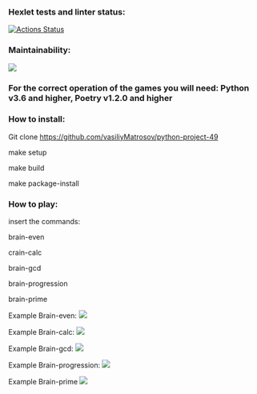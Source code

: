 ### Hexlet tests and linter status:
[![Actions Status](https://github.com/vasiliyMatrosov/python-project-49/workflows/hexlet-check/badge.svg)](https://github.com/vasiliyMatrosov/python-project-49/actions)


### Maintainability:
<a href="https://codeclimate.com/github/vasiliyMatrosov/python-project-49/maintainability"><img src="https://api.codeclimate.com/v1/badges/23e227cf802a425168e0/maintainability" /></a>


### For the correct operation of the games you will need: Python v3.6 and higher, Poetry v1.2.0 and higher


### How to install: 
Git clone https://github.com/vasiliyMatrosov/python-project-49

make setup

make build

make package-install


### How to play:
insert the commands:

brain-even 

crain-calc

brain-gcd

brain-progression

brain-prime



Example Brain-even:
<a href="https://asciinema.org/a/Lf2QKhkX4a4PAof1sBd5ZW3QO" target="_blank"><img src="https://asciinema.org/a/Lf2QKhkX4a4PAof1sBd5ZW3QO.svg" /></a>


Example Brain-calc:
<a href="https://asciinema.org/a/Xd6Yousk4KkFA2Cp5Fn9vUtwM" target="_blank"><img src="https://asciinema.org/a/Xd6Yousk4KkFA2Cp5Fn9vUtwM.svg" /></a>


Example Brain-gcd:
<a href="https://asciinema.org/a/4eUk0Oc8pRkpeIhJrg1DO3Nvv" target="_blank"><img src="https://asciinema.org/a/4eUk0Oc8pRkpeIhJrg1DO3Nvv.svg" /></a>


Example Brain-progression:
<a href="https://asciinema.org/a/oQDRVeSBlKMMDK0KlWrISynNN" target="_blank"><img src="https://asciinema.org/a/oQDRVeSBlKMMDK0KlWrISynNN.svg" /></a>


Example Brain-prime
<a href="https://asciinema.org/a/6xBDo4tLrlh94Hh2LDnxnGNXx" target="_blank"><img src="https://asciinema.org/a/6xBDo4tLrlh94Hh2LDnxnGNXx.svg" /></a>